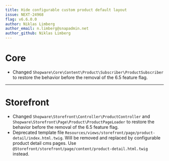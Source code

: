 ```yaml
---
title: Hide configurable custom product default layout
issue: NEXT-24968
flag: v6.6.0.0
author: Niklas Limberg
author_email: n.limberg@snapadmin.net
author_github: Niklas Limberg
---
```

# Core
* Changed `Shopware\Core\Content\Product\Subscriber\ProductSubscriber` to restore the behavior before the removal of the 6.5 feature flag.
___
# Storefront
* Changed `Shopware\Storefront\Controller\ProductController` and `Shopware\Storefront\Page\Product\ProductPageLoader` to restore the behavior before the removal of the 6.5 feature flag.
* Deprecated template file `Resources/views/storefront/page/product-detail/index.html.twig`. Will be removed and replaced by configurable product detail cms pages. Use `@Storefront/storefront/page/content/product-detail.html.twig` instead.
